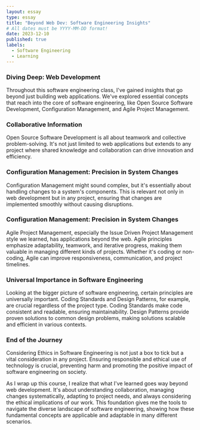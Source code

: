 ```yaml
---
layout: essay
type: essay
title: "Beyond Web Dev: Software Engineering Insights"
# All dates must be YYYY-MM-DD format!
date: 2023-12-10
published: true
labels:
  - Software Engineering
  - Learning
---
```

### Diving Deep: Web Development
Throughout this software engineering class, I've gained insights that go beyond just building web applications. We've explored essential concepts that reach into the core of software engineering, like Open Source Software Development, Configuration Management, and Agile Project Management.
### Collaborative Information
Open Source Software Development is all about teamwork and collective problem-solving. It's not just limited to web applications but extends to any project where shared knowledge and collaboration can drive innovation and efficiency.
### Configuration Management: Precision in System Changes
Configuration Management might sound complex, but it's essentially about handling changes to a system's components. This is relevant not only in web development but in any project, ensuring that changes are implemented smoothly without causing disruptions.
### Configuration Management: Precision in System Changes
Agile Project Management, especially the Issue Driven Project Management style we learned, has applications beyond the web. Agile principles emphasize adaptability, teamwork, and iterative progress, making them valuable in managing different kinds of projects. Whether it's coding or non-coding, Agile can improve responsiveness, communication, and project timelines.
### Universal Importance in Software Engineering
Looking at the bigger picture of software engineering, certain principles are universally important. Coding Standards and Design Patterns, for example, are crucial regardless of the project type. Coding Standards make code consistent and readable, ensuring maintainability. Design Patterns provide proven solutions to common design problems, making solutions scalable and efficient in various contexts.
### End of the Journey
Considering Ethics in Software Engineering is not just a box to tick but a vital consideration in any project. Ensuring responsible and ethical use of technology is crucial, preventing harm and promoting the positive impact of software engineering on society.

As I wrap up this course, I realize that what I've learned goes way beyond web development. It's about understanding collaboration, managing changes systematically, adapting to project needs, and always considering the ethical implications of our work. This foundation gives me the tools to navigate the diverse landscape of software engineering, showing how these fundamental concepts are applicable and adaptable in many different scenarios.



